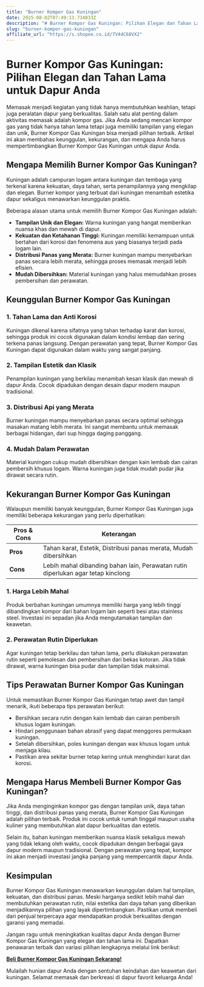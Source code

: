 ```yaml
---
title: "Burner Kompor Gas Kuningan"
date: 2025-08-02T07:49:13.734833Z
description: "# Burner Kompor Gas Kuningan: Pilihan Elegan dan Tahan Lama untuk Dapur Anda..."
slug: "burner-kompor-gas-kuningan"
affiliate_url: "https://s.shopee.co.id/7V44C68VX2"
---
```

# Burner Kompor Gas Kuningan: Pilihan Elegan dan Tahan Lama untuk Dapur Anda

Memasak menjadi kegiatan yang tidak hanya membutuhkan keahlian, tetapi juga peralatan dapur yang berkualitas. Salah satu alat penting dalam aktivitas memasak adalah kompor gas. Jika Anda sedang mencari kompor gas yang tidak hanya tahan lama tetapi juga memiliki tampilan yang elegan dan unik, Burner Kompor Gas Kuningan bisa menjadi pilihan terbaik. Artikel ini akan membahas keunggulan, kekurangan, dan mengapa Anda harus mempertimbangkan Burner Kompor Gas Kuningan untuk dapur Anda.

## Mengapa Memilih Burner Kompor Gas Kuningan?

Kuningan adalah campuran logam antara kuningan dan tembaga yang terkenal karena kekuatan, daya tahan, serta penampilannya yang mengkilap dan elegan. Burner kompor yang terbuat dari kuningan menambah estetika dapur sekaligus menawarkan keunggulan praktis.

Beberapa alasan utama untuk memilih Burner Kompor Gas Kuningan adalah:

- **Tampilan Unik dan Elegan:** Warna kuningan yang hangat memberikan nuansa khas dan mewah di dapur.
- **Kekuatan dan Ketahanan Tinggi:** Kuningan memiliki kemampuan untuk bertahan dari korosi dan fenomena aus yang biasanya terjadi pada logam lain.
- **Distribusi Panas yang Merata:** Burner kuningan mampu menyebarkan panas secara lebih merata, sehingga proses memasak menjadi lebih efisien.
- **Mudah Dibersihkan:** Material kuningan yang halus memudahkan proses pembersihan dan perawatan.

## Keunggulan Burner Kompor Gas Kuningan

### 1. Tahan Lama dan Anti Korosi

Kuningan dikenal karena sifatnya yang tahan terhadap karat dan korosi, sehingga produk ini cocok digunakan dalam kondisi lembap dan sering terkena panas langsung. Dengan perawatan yang tepat, Burner Kompor Gas Kuningan dapat digunakan dalam waktu yang sangat panjang.

### 2. Tampilan Estetik dan Klasik

Penampilan kuningan yang berkilau menambah kesan klasik dan mewah di dapur Anda. Cocok dipadukan dengan desain dapur modern maupun tradisional.

### 3. Distribusi Api yang Merata

Burner kuningan mampu menyebarkan panas secara optimal sehingga masakan matang lebih merata. Ini sangat membantu untuk memasak berbagai hidangan, dari sup hingga daging panggang.

### 4. Mudah Dalam Perawatan

Material kuningan cukup mudah dibersihkan dengan kain lembab dan cairan pembersih khusus logam. Warna kuningan juga tidak mudah pudar jika dirawat secara rutin.

## Kekurangan Burner Kompor Gas Kuningan

Walaupun memiliki banyak keunggulan, Burner Kompor Gas Kuningan juga memiliki beberapa kekurangan yang perlu diperhatikan:

| **Pros & Cons** | **Keterangan**                
|----------------|----------------|
| **Pros**       | Tahan karat, Estetik, Distribusi panas merata, Mudah dibersihkan | 
| **Cons**       | Lebih mahal dibanding bahan lain, Perawatan rutin diperlukan agar tetap kinclong |

### 1. Harga Lebih Mahal
Produk berbahan kuningan umumnya memiliki harga yang lebih tinggi dibandingkan kompor dari bahan logam lain seperti besi atau stainless steel. Investasi ini sepadan jika Anda mengutamakan tampilan dan keawetan.

### 2. Perawatan Rutin Diperlukan
Agar kuningan tetap berkilau dan tahan lama, perlu dilakukan perawatan rutin seperti pemolesan dan pembersihan dari bekas kotoran. Jika tidak dirawat, warna kuningan bisa pudar dan tampilan tidak maksimal.

## Tips Perawatan Burner Kompor Gas Kuningan

Untuk memastikan Burner Kompor Gas Kuningan tetap awet dan tampil menarik, ikuti beberapa tips perawatan berikut:

- Bersihkan secara rutin dengan kain lembab dan cairan pembersih khusus logam kuningan.
- Hindari penggunaan bahan abrasif yang dapat menggores permukaan kuningan.
- Setelah dibersihkan, poles kuningan dengan wax khusus logam untuk menjaga kilau.
- Pastikan area sekitar burner tetap kering untuk menghindari karat dan korosi.

## Mengapa Harus Membeli Burner Kompor Gas Kuningan?

Jika Anda menginginkan kompor gas dengan tampilan unik, daya tahan tinggi, dan distribusi panas yang merata, Burner Kompor Gas Kuningan adalah pilihan terbaik. Produk ini cocok untuk rumah tinggal maupun usaha kuliner yang membutuhkan alat dapur berkualitas dan estetis.

Selain itu, bahan kuningan memberikan nuansa klasik sekaligus mewah yang tidak lekang oleh waktu, cocok dipadukan dengan berbagai gaya dapur modern maupun tradisional. Dengan perawatan yang tepat, kompor ini akan menjadi investasi jangka panjang yang mempercantik dapur Anda.

## Kesimpulan

Burner Kompor Gas Kuningan menawarkan keunggulan dalam hal tampilan, kekuatan, dan distribusi panas. Meski harganya sedikit lebih mahal dan membutuhkan perawatan rutin, nilai estetika dan daya tahan yang diberikan menjadikannya pilihan yang layak dipertimbangkan. Pastikan untuk membeli dari penjual terpercaya agar mendapatkan produk berkualitas dengan garansi yang memadai.

Jangan ragu untuk meningkatkan kualitas dapur Anda dengan Burner Kompor Gas Kuningan yang elegan dan tahan lama ini. Dapatkan penawaran terbaik dan variasi pilihan lengkapnya melalui link berikut:

[**Beli Burner Kompor Gas Kuningan Sekarang!**](https://s.shopee.co.id/7V44C68VX2)

Mulailah hunian dapur Anda dengan sentuhan keindahan dan keawetan dari kuningan. Selamat memasak dan berkreasi di dapur favorit keluarga Anda!